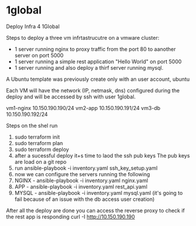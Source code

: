 # 1global
Deploy Infra 4 1Global

Steps to deploy a three vm infrtastrucutre on a vmware cluster:
- 1 server running nginx to proxy traffic from the port 80 to aanother server on port 5000
- 1 server running a simple rest application "Hello World" on port 5000
- 1 server running and also deploy a thirf server running mysql.

A Ubuntu template was previously create only with an user account, ubuntu

Each VM will have the network (IP, netmask, dns) configured during the deploy and will be accessed by ssh with user 1global.

vm1-nginx 10.150.190.190/24
vm2-app 10.150.190.191/24
vm3-db 10.150.190.192/24

Steps
on the shel run
1) sudo terraform init
2) sudo terraform plan
3) sudo terraform deploy
4) after a sucessful deploy it+s time to laod the ssh pub keys
   The pub keys are load on a git repo
5) run ansible-playbook -i inventory.yaml ssh_key_setup.yaml
6) now we can configure the servers running the following
7) NGINX - ansible-playbook -i inventory.yaml nginx.yaml
8) APP - ansible-playbook -i inventory.yaml rest_api.yaml
9) MYSQL - ansible-playbook -i inventory.yaml mysql.yaml (it's going to fail because of an issue with the db access user creation)

After all the deploy are done you can access the reverse proxy to check if the rest app is responding
curl -I http://10.150.190.190

   
